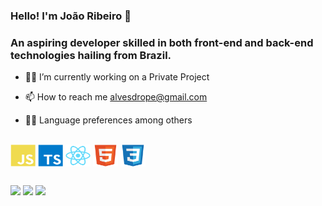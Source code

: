 ### Hello! I'm João Ribeiro 💪

 ### An aspiring developer skilled in both front-end and back-end technologies hailing from Brazil. 
    
- 👷‍♂️ I’m currently working on a Private Project

- 📫 How to reach me alvesdrope@gmail.com

- 🧙‍♂️ Language preferences among others

<div style="display: inline_block"><br>
  <img align="center" alt="jota-Js" height=35" width="40" src="https://raw.githubusercontent.com/devicons/devicon/master/icons/javascript/javascript-plain.svg">
  <img align="center" alt="jota-Ts" height="35" width="40" src="https://raw.githubusercontent.com/devicons/devicon/master/icons/typescript/typescript-plain.svg">
  <img align="center" alt="jota-React" height="35" width="40" src="https://raw.githubusercontent.com/devicons/devicon/master/icons/react/react-original.svg">
  <img align="center" alt="jota-HTML" height="35" width="40" src="https://raw.githubusercontent.com/devicons/devicon/master/icons/html5/html5-original.svg">
  <img align="center" alt="jota-CSS" height="35" width="40" src="https://raw.githubusercontent.com/devicons/devicon/master/icons/css3/css3-original.svg">
</div>

##

<div> 
  
  <a href="https://instagram.com/pedroalvesrb" target="_blank"><img src="https://img.shields.io/badge/-Instagram-%23E4405F?style=for-the-badge&logo=instagram&logoColor=white" target="_blank"></a>
 	<a href="https://www.twitch.tv/jotap40" target="_blank"><img src="https://img.shields.io/badge/Twitch-9146FF?style=for-the-badge&logo=twitch&logoColor=white" target="_blank"></a>
  <a href = "mailto:alvesdrope@gmail.com"><img src="https://img.shields.io/badge/-Gmail-%23333?style=for-the-badge&logo=gmail&logoColor=white" target="_blank"></a>

  
</div>

